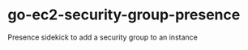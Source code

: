 go-ec2-security-group-presence
==============================

Presence sidekick to add a security group to an instance
